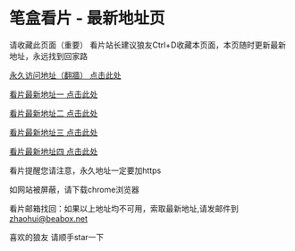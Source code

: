 # 笔盒看片 - 最新地址页

请收藏此页面（重要）
看片站长建议狼友Ctrl+D收藏本页面，本页随时更新最新地址，永远找到回家路

[永久访问地址（翻牆） 点击此处](https://beabox.net/)

[看片最新地址一 点击此处](https://bhs3p3n3x6x1.shop)

[看片最新地址二 点击此处](https://bhk2i4n4o2m4.shop)

[看片最新地址三 点击此处](https://bhw0x8a6o2y9.shop)

[看片最新地址四 点击此处](https://2m7z6s3j6w8.shop)

看片提醒您请注意，永久地址一定要加https

如网站被屏蔽，请下载chrome浏览器

看片邮箱找回：如果以上地址均不可用，索取最新地址,请发邮件到 zhaohui@beabox.net

喜欢的狼友 请顺手star一下